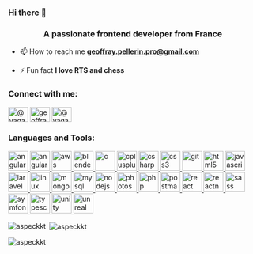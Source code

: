 ### Hi there 👋

<h3 align="center">A passionate frontend developer from France</h3>

- 📫 How to reach me **geoffray.pellerin.pro@gmail.com**

- ⚡ Fun fact **I love RTS and chess**

<h3 align="left">Connect with me:</h3>
<p align="left">
<a href="https://web.archive.org/web/20230101130849/https://twitter.com/@vagabond93250" target="blank"><img align="center" src="https://web.archive.org/web/20230101130849/https://raw.githubusercontent.com/rahuldkjain/github-profile-readme-generator/master/src/images/icons/Social/twitter.svg" alt="@vagabond93250" height="30" width="40" /></a>
<a href="https://web.archive.org/web/20230101130849/https://linkedin.com/in/geoffray-pellerin" target="blank"><img align="center" src="https://web.archive.org/web/20230101130849/https://raw.githubusercontent.com/rahuldkjain/github-profile-readme-generator/master/src/images/icons/Social/linked-in-alt.svg" alt="geoffray-pellerin" height="30" width="40" /></a>
<a href="https://web.archive.org/web/20230101130849/https://instagram.com/@vagabond.cdb" target="blank"><img align="center" src="https://web.archive.org/web/20230101130849/https://raw.githubusercontent.com/rahuldkjain/github-profile-readme-generator/master/src/images/icons/Social/instagram.svg" alt="@vagabond.cdb" height="30" width="40" /></a>
</p>

<h3 align="left">Languages and Tools:</h3>
<p align="left"> <a href="https://web.archive.org/web/20230101130849/https://angular.io" target="_blank" rel="noreferrer"> <img src="https://web.archive.org/web/20230101130849/https://angular.io/assets/images/logos/angular/angular.svg" alt="angular" width="40" height="40"/> </a> <a href="https://web.archive.org/web/20230101130849/https://angular.io" target="_blank" rel="noreferrer"> <img src="https://web.archive.org/web/20230101130849/https://raw.githubusercontent.com/devicons/devicon/master/icons/angularjs/angularjs-original-wordmark.svg" alt="angularjs" width="40" height="40"/> </a> <a href="https://web.archive.org/web/20230101130849/https://aws.amazon.com" target="_blank" rel="noreferrer"> <img src="https://web.archive.org/web/20230101130849/https://raw.githubusercontent.com/devicons/devicon/master/icons/amazonwebservices/amazonwebservices-original-wordmark.svg" alt="aws" width="40" height="40"/> </a> <a href="https://web.archive.org/web/20230101130849/https://www.blender.org/" target="_blank" rel="noreferrer"> <img src="https://web.archive.org/web/20230101130849/https://download.blender.org/branding/community/blender_community_badge_white.svg" alt="blender" width="40" height="40"/> </a> <a href="https://web.archive.org/web/20230101130849/https://www.cprogramming.com/" target="_blank" rel="noreferrer"> <img src="https://web.archive.org/web/20230101130849/https://raw.githubusercontent.com/devicons/devicon/master/icons/c/c-original.svg" alt="c" width="40" height="40"/> </a> <a href="https://web.archive.org/web/20230101130849/https://www.w3schools.com/cpp/" target="_blank" rel="noreferrer"> <img src="https://web.archive.org/web/20230101130849/https://raw.githubusercontent.com/devicons/devicon/master/icons/cplusplus/cplusplus-original.svg" alt="cplusplus" width="40" height="40"/> </a> <a href="https://web.archive.org/web/20230101130849/https://www.w3schools.com/cs/" target="_blank" rel="noreferrer"> <img src="https://web.archive.org/web/20230101130849/https://raw.githubusercontent.com/devicons/devicon/master/icons/csharp/csharp-original.svg" alt="csharp" width="40" height="40"/> </a> <a href="https://web.archive.org/web/20230101130849/https://www.w3schools.com/css/" target="_blank" rel="noreferrer"> <img src="https://web.archive.org/web/20230101130849/https://raw.githubusercontent.com/devicons/devicon/master/icons/css3/css3-original-wordmark.svg" alt="css3" width="40" height="40"/> </a> <a href="https://web.archive.org/web/20230101130849/https://git-scm.com/" target="_blank" rel="noreferrer"> <img src="https://web.archive.org/web/20230101130849/https://www.vectorlogo.zone/logos/git-scm/git-scm-icon.svg" alt="git" width="40" height="40"/> </a> <a href="https://web.archive.org/web/20230101130849/https://www.w3.org/html/" target="_blank" rel="noreferrer"> <img src="https://web.archive.org/web/20230101130849/https://raw.githubusercontent.com/devicons/devicon/master/icons/html5/html5-original-wordmark.svg" alt="html5" width="40" height="40"/> </a> <a href="https://web.archive.org/web/20230101130849/https://developer.mozilla.org/en-US/docs/Web/JavaScript" target="_blank" rel="noreferrer"> <img src="https://web.archive.org/web/20230101130849/https://raw.githubusercontent.com/devicons/devicon/master/icons/javascript/javascript-original.svg" alt="javascript" width="40" height="40"/> </a> <a href="https://web.archive.org/web/20230101130849/https://laravel.com/" target="_blank" rel="noreferrer"> <img src="https://web.archive.org/web/20230101130849/https://raw.githubusercontent.com/devicons/devicon/master/icons/laravel/laravel-plain-wordmark.svg" alt="laravel" width="40" height="40"/> </a> <a href="https://web.archive.org/web/20230101130849/https://www.linux.org/" target="_blank" rel="noreferrer"> <img src="https://web.archive.org/web/20230101130849/https://raw.githubusercontent.com/devicons/devicon/master/icons/linux/linux-original.svg" alt="linux" width="40" height="40"/> </a> <a href="https://web.archive.org/web/20230101130849/https://www.mongodb.com/" target="_blank" rel="noreferrer"> <img src="https://web.archive.org/web/20230101130849/https://raw.githubusercontent.com/devicons/devicon/master/icons/mongodb/mongodb-original-wordmark.svg" alt="mongodb" width="40" height="40"/> </a> <a href="https://web.archive.org/web/20230101130849/https://www.mysql.com/" target="_blank" rel="noreferrer"> <img src="https://web.archive.org/web/20230101130849/https://raw.githubusercontent.com/devicons/devicon/master/icons/mysql/mysql-original-wordmark.svg" alt="mysql" width="40" height="40"/> </a> <a href="https://web.archive.org/web/20230101130849/https://nodejs.org" target="_blank" rel="noreferrer"> <img src="https://web.archive.org/web/20230101130849/https://raw.githubusercontent.com/devicons/devicon/master/icons/nodejs/nodejs-original-wordmark.svg" alt="nodejs" width="40" height="40"/> </a> <a href="https://web.archive.org/web/20230101130849/https://www.photoshop.com/en" target="_blank" rel="noreferrer"> <img src="https://web.archive.org/web/20230101130849/https://raw.githubusercontent.com/devicons/devicon/master/icons/photoshop/photoshop-line.svg" alt="photoshop" width="40" height="40"/> </a> <a href="https://web.archive.org/web/20230101130849/https://www.php.net" target="_blank" rel="noreferrer"> <img src="https://web.archive.org/web/20230101130849/https://raw.githubusercontent.com/devicons/devicon/master/icons/php/php-original.svg" alt="php" width="40" height="40"/> </a> <a href="https://web.archive.org/web/20230101130849/https://postman.com" target="_blank" rel="noreferrer"> <img src="https://web.archive.org/web/20230101130849/https://www.vectorlogo.zone/logos/getpostman/getpostman-icon.svg" alt="postman" width="40" height="40"/> </a> <a href="https://web.archive.org/web/20230101130849/https://reactjs.org/" target="_blank" rel="noreferrer"> <img src="https://web.archive.org/web/20230101130849/https://raw.githubusercontent.com/devicons/devicon/master/icons/react/react-original-wordmark.svg" alt="react" width="40" height="40"/> </a> <a href="https://web.archive.org/web/20230101130849/https://reactnative.dev/" target="_blank" rel="noreferrer"> <img src="https://web.archive.org/web/20230101130849/https://reactnative.dev/img/header_logo.svg" alt="reactnative" width="40" height="40"/> </a> <a href="https://web.archive.org/web/20230101130849/https://sass-lang.com" target="_blank" rel="noreferrer"> <img src="https://web.archive.org/web/20230101130849/https://raw.githubusercontent.com/devicons/devicon/master/icons/sass/sass-original.svg" alt="sass" width="40" height="40"/> </a> <a href="https://web.archive.org/web/20230101130849/https://symfony.com" target="_blank" rel="noreferrer"> <img src="https://web.archive.org/web/20230101130849/https://symfony.com/logos/symfony_black_03.svg" alt="symfony" width="40" height="40"/> </a> <a href="https://web.archive.org/web/20230101130849/https://www.typescriptlang.org/" target="_blank" rel="noreferrer"> <img src="https://web.archive.org/web/20230101130849/https://raw.githubusercontent.com/devicons/devicon/master/icons/typescript/typescript-original.svg" alt="typescript" width="40" height="40"/> </a> <a href="https://web.archive.org/web/20230101130849/https://unity.com/" target="_blank" rel="noreferrer"> <img src="https://web.archive.org/web/20230101130849/https://www.vectorlogo.zone/logos/unity3d/unity3d-icon.svg" alt="unity" width="40" height="40"/> </a> <a href="https://web.archive.org/web/20230101130849/https://unrealengine.com/" target="_blank" rel="noreferrer"> <img src="https://web.archive.org/web/20230101130849/https://raw.githubusercontent.com/kenangundogan/fontisto/036b7eca71aab1bef8e6a0518f7329f13ed62f6b/icons/svg/brand/unreal-engine.svg" alt="unreal" width="40" height="40"/> </a> </p>

<p><img align="left" src="https://github-readme-stats.vercel.app/api/top-langs?username=aspeckkt&show_icons=true&locale=en&layout=compact" alt="aspeckkt" /></p>

<p>&nbsp;<img align="center" src="https://github-readme-stats.vercel.app/api?username=aspeckkt&show_icons=true&locale=en" alt="aspeckkt" /></p>

<p><img align="center" src="https://github-readme-streak-stats.herokuapp.com/?user=aspeckkt&" alt="aspeckkt" /></p>
